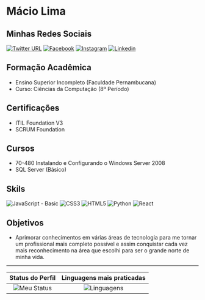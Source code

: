 # Mácio Lima

## Minhas Redes Sociais

[![Twitter URL](https://img.shields.io/badge/twitter-100000?style=for-the-badge&logo=twitter&logoColor=1877F2&labelColor=FFFFFF&color=000000)](https://twitter.com/machelton) 
[![Facebook](https://img.shields.io/badge/facebook-100000?style=for-the-badge&logo=facebook&logoColor=1877F2&labelColor=FFFFFF&color=000000)](https://facebook.com/maciohelton)
[![Instagram](https://img.shields.io/badge/Instagram-100000?style=for-the-badge&logo=instagram&logoColor=E4405F&labelColor=FFFFFF&color=000000)](https://instagram.com/maciohelton)
[![Linkedin](https://img.shields.io/badge/linkedin-100000?style=for-the-badge&logo=linkedin&logoColor=0A66C2&labelColor=FFFFFF&color=000000)](https://www.linkedin.com/in/m%C3%A1cio-helton-silveira-de-lima-64193026/)

## Formação Acadêmica

- Ensino Superior Incompleto (Faculdade Pernambucana)
- Curso: Ciências da Computação (8º Período)

## Certificações

- ITIL Foundation V3
- SCRUM Foundation

## Cursos

- 70-480 Instalando e Configurando o Windows Server 2008
- SQL Server (Básico)

## Skils

![JavaScript - Basic](https://img.shields.io/badge/JavaScript-100000?style=for-the-badge&logo=JavaScript&logoColor=F7DF1E&labelColor=black&color=black)
![CSS3](https://img.shields.io/badge/CSS3-100000?style=for-the-badge&logo=css3&logoColor=1572B6&labelColor=black&color=black)
![HTML5](https://img.shields.io/badge/HTML5-100000?style=for-the-badge&logo=html5&logoColor=E34F26&labelColor=black&color=black)
![Python](https://img.shields.io/badge/Python-100000?style=for-the-badge&logo=python&logoColor=3776AB&labelColor=000000&color=black)
![React](https://img.shields.io/badge/React-100000?style=for-the-badge&logo=react&logoColor=61DAFB&labelColor=000000&color=737373)

## Objetivos

- Aprimorar conhecimentos em várias áreas de tecnologia para me tornar um profissional mais completo possível e assim conquistar cada vez mais reconhecimento na área que escolhi para ser o grande norte de minha vida.

---

| Status do Perfil | Linguagens mais praticadas |
| :--------------: | :------------------------: |
| ![Meu Status](https://github-readme-stats.vercel.app/api?username=maciohslima&show_icons=true&theme=dracula) | ![Linguagens](https://github-readme-stats.vercel.app/api/top-langs/?username=maciohslima&theme=dracula) |
